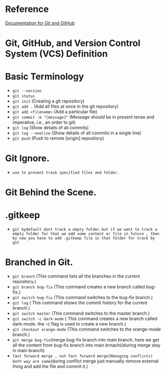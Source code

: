 # Reference

[Documentation for Git and GitHub](https://docs.chaicode.com/git-and-github/)

# Git, GitHub, and Version Control System (VCS) Definition

# Basic Terminology

- `git --version`
- `git status`
- `git init` (Creating a git repository)
- `git add .` (Add all files at once in the git repository)
- `git add <filename>` (Add a particular file)
- `git commit -m "[message]"` (Message should be in present tense and imperative, i.e., an order to git)
- `git log` (Show details of all commits)
- `git log --oneline` (Show details of all commits in a single line)
- `git push` (Push to remote [origin] repository)

# Git Ignore.
- `use to prevent track specified files and folder.`

# Git Behind the Scene.

# .gitkeep
- `git bydefault dont track a empty folder.but if we want to track a empty folder for that we add some content or file in future , then by now you have to add .gitkeep file in that folder for track by git`


# Branched in Git.
- `git branch` (This command lists all the branches in the current repository.)
- `git branch bug-fix` (This command creates a new branch called bug-fix.)
- `git switch bug-fix` (This command switches to the bug-fix branch.)
- `git log` ( This command shows the commit history for the current branch.)
- `git switch master` (This command switches to the master branch.)
- `git switch -c dark-mode` ( This command creates a new branch called dark-mode. the -c flag is used to create a new branch.)
- `git checkout orange-mode` (This command switches to the orange-mode branch.)
- `git merge bug-fix`(merge bug-fix branch into main branch. here we get all the content from bug-fix branch into main brnach)(during merge stay in main branch)
-  `fast forward merge , not fast forward merge(Managing conflicts) both way are same`(during conflict merge just manually remove external thing and add the file and commit it.)